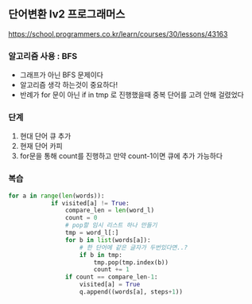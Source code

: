 ## 단어변환 lv2 프로그래머스
https://school.programmers.co.kr/learn/courses/30/lessons/43163

### 알고리즘 사용 : BFS
- 그래프가 아닌 BFS 문제이다
- 알고리즘 생각 하는것이 중요하다!
- 반례가 for 문이 아닌 if in tmp 로 진행했을때 중복 단어를 고려 안해 걸렸었다

### 단계
1. 현대 단어 큐 추가
2. 현재 단어 카피
3. for문을 통해 count를 진행하고 만약 count-1이면 큐에 추가 가능하다

### 복습
```py
for a in range(len(words)):
            if visited[a] != True:
                compare_len = len(word_l)
                count = 0
                # pop할 임시 리스트 하나 만들기
                tmp = word_l[:]
                for b in list(words[a]):
                    # 한 단어에 같은 글자가 두번있다면..?
                    if b in tmp:
                        tmp.pop(tmp.index(b))
                        count += 1
                if count == compare_len-1:
                    visited[a] = True
                    q.append((words[a], steps+1))
```

